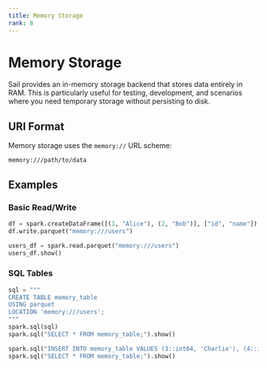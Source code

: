 ```yaml
---
title: Memory Storage
rank: 8
---
```


# Memory Storage

Sail provides an in-memory storage backend that stores data entirely in RAM. This is particularly useful for testing, development, and scenarios where you need temporary storage without persisting to disk.

## URI Format

Memory storage uses the `memory://` URL scheme:

```
memory:///path/to/data
```

## Examples

### Basic Read/Write

```python
df = spark.createDataFrame([(1, "Alice"), (2, "Bob")], ["id", "name"])
df.write.parquet("memory:///users")

users_df = spark.read.parquet("memory:///users")
users_df.show()
```

### SQL Tables

```python
sql = """
CREATE TABLE memory_table
USING parquet
LOCATION 'memory:///users';
"""
spark.sql(sql)
spark.sql("SELECT * FROM memory_table;").show()

spark.sql("INSERT INTO memory_table VALUES (3::int64, 'Charlie'), (4::int64, 'David');")
spark.sql("SELECT * FROM memory_table;").show()
```
